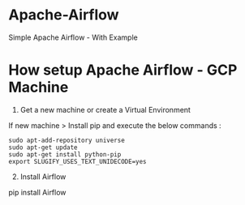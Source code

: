 # Apache-Airflow
Simple Apache Airflow - With Example

# How setup Apache Airflow - GCP Machine

1. Get a new machine or create a Virtual Environment

If new machine > Install pip and execute the below commands :
```sudo apt-get install software-properties-common
sudo apt-add-repository universe
sudo apt-get update
sudo apt-get install python-pip
export SLUGIFY_USES_TEXT_UNIDECODE=yes
```
2. Install Airflow

pip install Airflow
